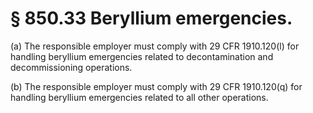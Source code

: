 # § 850.33   Beryllium emergencies.

(a) The responsible employer must comply with 29 CFR 1910.120(l) for handling beryllium emergencies related to decontamination and decommissioning operations.


(b) The responsible employer must comply with 29 CFR 1910.120(q) for handling beryllium emergencies related to all other operations.




